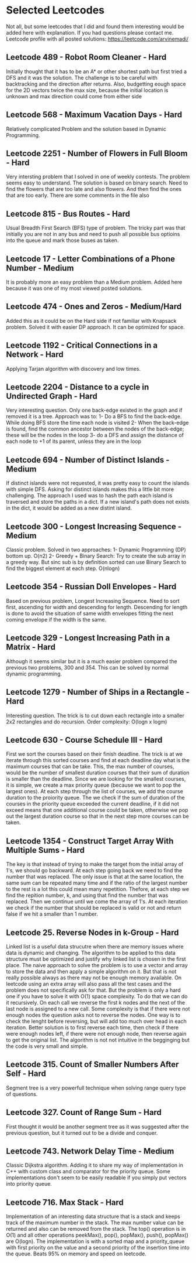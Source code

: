 # Selected Leetcodes
Not all, but some leetcodes that I did and found them interesting would be added here with explanation.
If you had questions please contact me.
Leetcode profile with all posted solutions: https://leetcode.com/arvinemadi/

## Leetcode 489 - Robot Room Cleaner - Hard
Initially thought that it has to be an A* or other shortest path but first tried a DFS and it was the solution.
The challenge is to be careful with backtracking and the direction after returns. Also, budgetting eough space for the 2D vectors twice the max size, because the initial location is unknown and max direction could come from either side

## Leetcode 568 - Maximum Vacation Days - Hard
Relatively complicated Problem and the solution based in Dynamic Programming.

## Leetcode 2251 - Number of Flowers in Full Bloom - Hard
Very intersting problem that I solved in one of weekly contests. The problem seems easy to understand. 
The solution is based on binary search. Need to find the flowers that are too late and also flowers. And then find the ones that are too early. There are some comments in the file also

## Leetcode 815 - Bus Routes - Hard
Usual Breadth First Search (BFS) type of problem. The tricky part was that initially you are not in any bus and need to push all possible bus optioins into the queue and mark those buses as taken. 

## Leetcode 17 - Letter Combinations of a Phone Number - Medium
It is probably more an easy problem than a Medium problem. Added here because it was one of my most viewed posted solutions.

## Leetcode 474 - Ones and Zeros - Medium/Hard
Added this as it could be on the Hard side if not familiar with Knapsack problem. Solved it with easier DP approach. It can be optimized for space.

## Leetcode 1192 - Critical Connections in a Network - Hard
Applying Tarjan algorithm with discovery and low times.

## Leetcode 2204 - Distance to a cycle in Undirected Graph - Hard
Very interesting question. Only one back-edge existed in the graph and if removed it is a tree.
Approach was to: 1- Do a BFS to find the back-edge. While doing BFS store the time each node is visited 2- When the back-edge is found, find the common ancestor between the nodes of the back-edge; these will be the nodes in the loop 3- do a DFS and assign the distance of each node to +1 of its parent, unless they are in the loop

## Leetcode 694 - Number of Distinct Islands - Medium
If distinct islands were not requested, it was pretty easy to count the islands with simple DFS. 
Asking for distinct islands makes this a little bit more challenging. The approach I used was to hash the path each island is traversed and store the paths in a dict.
If a new island's path does not exists in the dict, it would be added as a new distint island.

## Leetcode 300 - Longest Increasing Sequence - Medium
Classic problem. Solved in two approaches:
1- Dynamic Programming (DP) bottom up. O(n2)
2- Greedy + Binary Search: Try to create the sub array in a greedy way. But sinc sub is by definition sorted can use Binary Search to find the biggest element at each step. O(nlogn)

## Leetcode 354 - Russian Doll Envelopes - Hard
Based on previous problem, Longest Increasing Sequence. Need to sort first, ascending for width and descending for length. Descending for length is done to avoid the situation of same width envelopes fitting the next coming envelope if the width is the same. 

## Leetcode 329 - Longest Increasing Path in a Matrix - Hard
Although it seems similar but it is a much easier problem compared the previous two problems, 300 and 354. This can be solved by normal dynamic programming.

## Leetcode 1279 - Number of Ships in a Rectangle - Hard
Interesting question. The trick is to cut down each rectangle into a smaller 2x2 rectangles and do recursion. Order complexity: O(logn x logm)

## Leetcode 630 - Course Schedule III - Hard
First we sort the courses based on their finish deadline. The trick is at we iterate through this sorted courses and find at each deadline day what is the maximum
courses that can be take. This, the max number of courses, would be the number of smallest duration courses that their sum of duration is smaller than the deadline.
Since we are looking for the smallest courses, it is simple, we create a max priority queue (because we want to pop the largest ones). At each step through the list 
of courses, we add the course duration to the proiority queue. The we check if the sum of duration of the courses in the priority queue exceeded the current deadline,
if it did not exceed means that one additional course could be taken, otherwise we pop out the largest duration course so that in the next step more courses can be taken.

## Leetcode 1354 - Construct Target Array With Multiple Sums - Hard
The key is that instead of trying to make the target from the initial array of 1's, we should go backward. At each step going back we need to find the number that was replaced. The only issue is that at the same location, the same sum can be repeated many time and if the ratio of the largest number to the rest is a lot this could mean many repetition. Thefore, at each step we find the repition number, k, and using that find the number that was replaced. Then we continue until we come the array of 1's. At each iteration we check if the number that should be replaced is valid or not and return false if we hit a smaller than 1 number.

## Leetcode 25. Reverse Nodes in k-Group - Hard
Linked list is a useful data strucutre when there are memory issues where data is dynamic and changing. The algorithm to be applied to this data structure must be optimized and justify why linked list is chosen in the first place.
The naive approach to solve the problem is to use a vector and array to store the data and then apply a simple algorithm on it. But that is not really possible always as there may not be enough memory available. On leetcode using an extra array will also pass all the test cases and the problem does not specifically ask for that. But the problem is only a hard one if you have to solve it with O(1) space complexity.
To do that we can do it recursively. On each call we reverse the first k nodes and the next of the last node is assigned to a new call. Some complexity is that if there were not enough nodes the question asks not to reverse the nodes. One way is to check the lenght before reversing, but will add too much over head in each iteration. Better solution is to first reverse each time, then check if there were enough nodes left, if there were not enough node, then reverse again to get the original list.
The algorithm is not not intuitive in the begginging but the code is very small and simple.

## Leetcode 315. Count of Smaller Numbers After Self - Hard
Segment tree is a very powerfull technique when solving range query type of questions.

## Leetcode 327. Count of Range Sum - Hard
First thought it would be another segment tree as it was suggested after the previous question, but it turned out to be a divide and conquer.

## Leetcode 743. Network Delay Time - Medium
Classic Dijkstra algorithm. Adding it to share my way of implementation in C++ with custom class and comparator for the priority queue. Some implementations don't seem to be easily readable if you simply put vectors into priority queue.

## Leetcode 716. Max Stack - Hard
Implementation of an interesting data structure that is a stack and keeps track of the maximum number in the stack. The max number value can be returned and also can be removed from the stack. The top() operation is in O(1) and all other operations peekMax(), pop(), popMax(), push(), popMax() are O(logn). The implementation is with a sorted map and a priority_queue with first priority on the value and a second priority of the insertion time into the queue. Beats 95% on memory and speed on leetcode.
